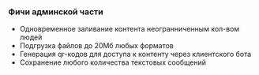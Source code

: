 ### Фичи админской части
- Одновременное заливание контента неогранниченным кол-вом людей
- Подгрузка файлов до 20Мб любых форматов
- Генерация qr-кодов для доступа к контенту через клиентского бота
- Сохранение любого количества текстовых сообщений